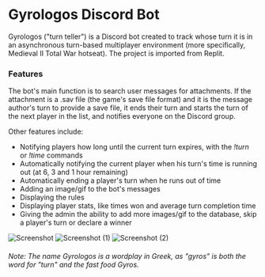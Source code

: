 # Gyrologos Discord Bot

Gyrologos ("turn teller") is a Discord bot created to track whose turn it is in an asynchronous turn-based multiplayer environment (more specifically, Medieval II Total War hotseat). The project is imported from Replit.

### Features
The bot's main function is to search user messages for attachments. If the attachment is a .sav file (the game's save file format) and it is the message author's turn to provide a save file, it ends their turn and starts the turn of the next player in the list, and notifies everyone on the Discord group.

Other features include:
- Notifying players how long until the current turn expires, with the *!turn* or *!time* commands
- Automatically notifying the current player when his turn's time is running out (at 6, 3 and 1 hour remaining)
- Automatically ending a player's turn when he runs out of time
- Adding an image/gif to the bot's messages
- Displaying the rules
- Displaying player stats, like times won and average turn completion time
- Giving the admin the ability to add more images/gif to the database, skip a player's turn or declare a winner

![Screenshot](https://user-images.githubusercontent.com/4154061/174610242-e0f4e6ab-0f35-4037-8398-aa57a19f6787.png)
![Screenshot (1)](https://user-images.githubusercontent.com/4154061/174610248-b068d6dd-044a-4ce3-8240-403317173972.png)
![Screenshot (2)](https://user-images.githubusercontent.com/4154061/174610903-5987c737-d2fb-45b9-ac1b-4434dbc06394.png)
###### Note: The name Gyrologos is a wordplay in Greek, as "gyros" is both the word for "turn" and the fast food Gyros.
